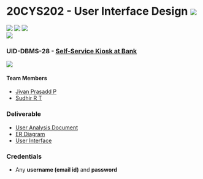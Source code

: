 # 20CYS202 - User Interface Design ![](https://img.shields.io/badge/-Completed-darkgreen)
![](https://img.shields.io/badge/Batch-21CYS-lightgreen) ![](https://img.shields.io/badge/UG-blue) ![](https://img.shields.io/badge/Subject-UID-blue) <br/>
![](https://img.shields.io/badge/Category-BRIG-purple)

### UID-DBMS-28 - [Self-Service Kiosk at Bank](https://jivanprasadd.github.io/20CYS202-UID/Mini-Project/)
![](https://img.shields.io/badge/Template-Partial-silver) 

#### Team Members
- [Jivan Prasadd P]()
- [Sudhir R T]()

### Deliverable 
- [User Analysis Document](UID-DBMS-28_UAD.pdf)
- [ER Diagram](UID-DBMS-28_ER_Diagram.pdf)
- [User Interface](UI/)

### Credentials
- Any **username (email id)** and **password** 


